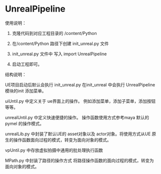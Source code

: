 # UnrealPipeline

使用说明：
1. 克隆代码到对应工程目录的 /content/Python

2. 在/content/Python 路径下创建 init_unreal.py 文件

3. init_unreal.py 文件中 写入 import UnrealPipeline 

4. 启动工程即可。


结构说明：

UE项目启动后默认会执行 init_unreal.py 在init_unreal 中会执行 UnrealPipeline 模块的init 添加菜单。

uiUntil.py 中定义关于 ue界面上的操作。 例如添加菜单，添加子菜单，添加按钮等等。

unrealUntil.py 中定义快速便捷的操作。 操作函数使用方式参考maya 默认的 pymel 的操作模式。 

unrealLib.py 中封装了默认UE的 asset对象以及 actor对象。将使用方式从UE 原生的操作函数面向过程的模式，转变为面向对象的模式。  

vpUntil.py 中存放虚拟拍摄中通用的批处理执行函数

MPath.py 中封装了路径的操作方式 将路径操作函数的面向过程的模式，转变为面向对象的模式。


